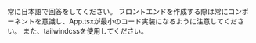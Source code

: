 常に日本語で回答をしてください。
フロントエンドを作成する際は常にコンポーネントを意識し、App.tsxが最小のコード実装になるように注意してください。
また、tailwindcssを使用してください。